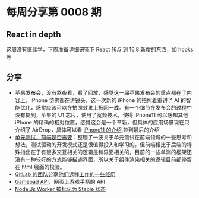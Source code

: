 # 每周分享第 0008 期

## React in depth

这周没有继续学，下周准备详细研究下 React 16.5 到 16.8 新增的东西，如 hooks 等

## 分享

- 苹果发布会，没有熬夜看，看了回放，感觉这一届苹果发布会的重点都在了内容上，iPhone 仿佛都在讲镜头，这一次新的 iPhone 的拍照着重讲了 AI 的智能优化，感觉应该可以在拍照效果上扳回一成。有一个细节在发布会的过程中没有提到，苹果的 U1 芯片，使用了宽频技术，使得 iPhone11 可以感知其他 iPhone 的精确的相对位置，感觉这会是一个革新，但具体的应用场景现在只介绍了 AirDrop，具体可以看 [iPhone11 的介绍](https://www.apple.com/iphone-11-pro/),拉到最后的介绍
- [单元测试，前端是否需要](https://github.com/luxp/blog/blob/master/posts/2019/0005.do-fe-need-unit-test.md)：整理了一波关于单元测试在前端领域的一些思考和想法，测试驱动的开发模式还是很值得投入和学习的，但前端相比于后端的特殊指出在于有很多交互相关的逻辑是和界面相关的，目前的一些单测的框架还没有一种较好的方式能够描述界面，所以关于组件渲染相关的逻辑目前都停留在 html 层面的校验。
- [GitLab 的团队分享他们远程工作的一些经历](https://about.gitlab.com/2019/09/12/not-everyone-has-a-home-office/?utm_medium=social&utm_source=twitter)
- [Gamepad API](https://developer.mozilla.org/zh-CN/docs/Web/API/Gamepad)，网页上游戏手柄的 API
- [Node.Js Worker 被标记为 Stable 状态](https://github.com/nodejs/node/pull/29512)
